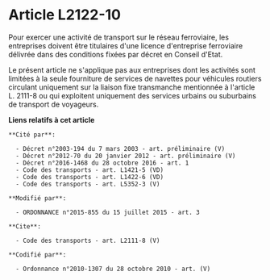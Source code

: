 # Article L2122-10

Pour exercer une activité de transport sur le réseau ferroviaire, les entreprises doivent être titulaires d'une licence
d'entreprise ferroviaire délivrée dans des conditions fixées par décret en Conseil d'Etat. 

Le présent article ne s'applique pas aux entreprises dont les activités sont limitées à la seule fourniture de services de
navettes pour véhicules routiers circulant uniquement sur la liaison fixe transmanche mentionnée à l'article L. 2111-8 ou qui
exploitent uniquement des services urbains ou suburbains de transport de voyageurs.

**Liens relatifs à cet article**

	**Cité par**:

	  - Décret n°2003-194 du 7 mars 2003 - art. préliminaire (V)
	  - Décret n°2012-70 du 20 janvier 2012 - art. préliminaire (V)
	  - Décret n°2016-1468 du 28 octobre 2016 - art. 1
	  - Code des transports - art. L1421-5 (VD)
	  - Code des transports - art. L1422-6 (VD)
	  - Code des transports - art. L5352-3 (V)

	**Modifié par**:

	  - ORDONNANCE n°2015-855 du 15 juillet 2015 - art. 3

	**Cite**:

	  - Code des transports - art. L2111-8 (V)

	**Codifié par**:

	  - Ordonnance n°2010-1307 du 28 octobre 2010 - art. (V)
